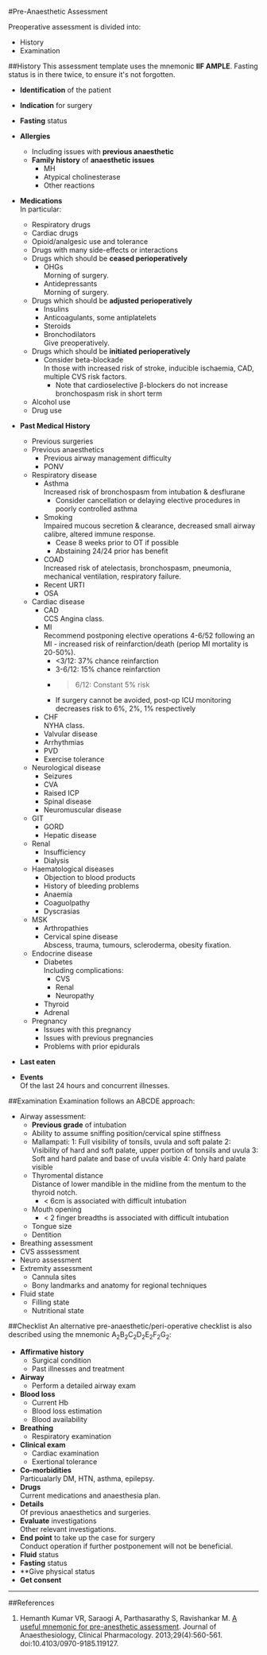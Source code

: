 #Pre-Anaesthetic Assessment

Preoperative assessment is divided into:
* History
* Examination

##History
This assessment template uses the mnemonic **IIF AMPLE**. Fasting status is in there twice, to ensure it's not forgotten.

* **Identification** of the patient
* **Indication** for surgery
* **Fasting** status


* **Allergies**  
	* Including issues with **previous anaesthetic**
	* **Family history** of **anaesthetic issues**
		* MH
		* Atypical cholinesterase
		* Other reactions
* **Medications**  
In particular:
	* Respiratory drugs
	* Cardiac drugs
	* Opioid/analgesic use and tolerance
	* Drugs with many side-effects or interactions
	* Drugs which should be **ceased perioperatively**
		* OHGs  
		Morning of surgery.
		* Antidepressants  
		Morning of surgery.
	* Drugs which should be **adjusted perioperatively**
		* Insulins
		* Anticoagulants, some antiplatelets
		* Steroids
		* Bronchodilators  
		Give preoperatively.
	* Drugs which should be **initiated perioperatively**
		* Consider beta-blockade  
		In those with increased risk of stroke, inducible ischaemia, CAD, multiple CVS risk factors.
			* Note that cardioselective β-blockers do not increase bronchospasm risk in short term
	* Alcohol use
	* Drug use
* **Past Medical History**
	* Previous surgeries
	* Previous anaesthetics
		* Previous airway management difficulty
		* PONV
	* Respiratory disease
		* Asthma  
		Increased risk of bronchospasm from intubation & desflurane
			* Consider cancellation or delaying elective procedures in poorly controlled asthma
		* Smoking  
		Impaired mucous secretion & clearance, decreased small airway calibre, altered immune response.
			* Cease 8 weeks prior to OT if possible
			* Abstaining 24/24 prior has benefit
		* COAD  
		Increased risk of atelectasis, bronchospasm, pneumonia, mechanical ventilation, respiratory failure.
		* Recent URTI
		* OSA
	* Cardiac disease
		* CAD  
		CCS Angina class.
		* MI  
		 Recommend postponing elective operations 4-6/52 following an MI - increased risk of reinfarction/death (periop MI mortality is 20-50%).
		 	* <3/12: 37% chance reinfarction
		 	* 3-6/12: 15% chance reinfarction
		 	* > 6/12: Constant 5% risk
		 	* If surgery cannot be avoided, post-op ICU monitoring decreases risk to 6%, 2%, 1% respectively
		* CHF  
		NYHA class.
		* Valvular disease
		* Arrhythmias
		* PVD
		* Exercise tolerance
	* Neurological disease
		* Seizures
		* CVA
		* Raised ICP
		* Spinal disease
		* Neuromuscular disease
	* GIT
		* GORD
		* Hepatic disease
	* Renal
		* Insufficiency
		* Dialysis
	* Haematological diseases
		* Objection to blood products
		* History of bleeding problems
		* Anaemia
		* Coaguolpathy
		* Dyscrasias
	* MSK
		* Arthropathies
		* Cervical spine disease  
		Abscess, trauma, tumours, scleroderma, obesity fixation.
	* Endocrine disease
		* Diabetes  
		Including complications:
			* CVS
			* Renal
			* Neuropathy
		* Thyroid
		* Adrenal
	* Pregnancy
		* Issues with this pregnancy
		* Issues with previous pregnancies
		* Problems with prior epidurals
* **Last eaten**
* **Events**  
Of the last 24 hours and concurrent illnesses.

##Examination
Examination follows an ABCDE approach:
* Airway assessment:
	* **Previous grade** of intubation
	* Ability to assume sniffing position/cervical spine stiffness
	* Mallampati:
		1: Full visibility of tonsils, uvula and soft palate
		2: Visibility of hard and soft palate, upper portion of tonsils and uvula
		3: Soft and hard palate and base of uvula visible
		4: Only hard palate visible
	* Thyromental distance  
	Distance of lower mandible in the midline from the mentum to the thyroid notch.
		* < 6cm is associated with difficult intubation
	* Mouth opening
		* < 2 finger breadths is associated with difficult intubation
	* Tongue size
	* Dentition
* Breathing assessment
* CVS asssessment
* Neuro assessment
* Extremity assessment
	* Cannula sites
	* Bony landmarks and anatomy for regional techniques
* Fluid state
	* Filling state
	* Nutritional state

##Checklist
An alternative pre-anaesthetic/peri-operative checklist is also described using the mnemonic A<sub>2</sub>B<sub>2</sub>C<sub>2</sub>D<sub>2</sub>E<sub>2</sub>F<sub>2</sub>G<sub>2</sub>:
* **Affirmative history**
	* Surgical condition
	* Past illnesses and treatment
* **Airway**
	* Perform a detailed airway exam
* **Blood loss**
	* Current Hb
	* Blood loss estimation
	* Blood availability
* **Breathing**
	* Respiratory examination
* **Clinical exam**  
	* Cardiac examination
	* Exertional tolerance
* **Co-morbidities**  
Particualarly DM, HTN, asthma, epilepsy.
* **Drugs**  
Current medications and anaesthesia plan.
* **Details**  
Of previous anaesthetics and surgeries.
* **Evaluate** investigations  
Other relevant investigations.
* **End point** to take up the case for surgery  
Conduct operation if further postponement will not be beneficial.
* **Fluid** status
* **Fasting** status
* **Give physical status
* **Get consent**

---

##References
1. Hemanth Kumar VR, Saraogi A, Parthasarathy S, Ravishankar M. [A useful mnemonic for pre-anesthetic assessment](https://www.ncbi.nlm.nih.gov/pmc/articles/PMC3819859/). Journal of Anaesthesiology, Clinical Pharmacology. 2013;29(4):560-561. doi:10.4103/0970-9185.119127.